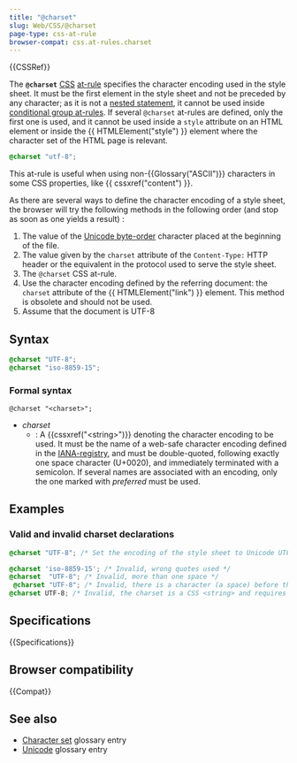 ```yaml
---
title: "@charset"
slug: Web/CSS/@charset
page-type: css-at-rule
browser-compat: css.at-rules.charset
---
```


{{CSSRef}}

The **`@charset`** [CSS](/en-US/docs/Web/CSS) [at-rule](/en-US/docs/Web/CSS/At-rule) specifies the character encoding used in the style sheet. It must be the first element in the style sheet and not be preceded by any character; as it is not a [nested statement](/en-US/docs/Web/CSS/Syntax#nested_statements), it cannot be used inside [conditional group at-rules](/en-US/docs/Web/CSS/At-rule#conditional_group_rules). If several `@charset` at-rules are defined, only the first one is used, and it cannot be used inside a `style` attribute on an HTML element or inside the {{ HTMLElement("style") }} element where the character set of the HTML page is relevant.

```css
@charset "utf-8";
```

This at-rule is useful when using non-{{Glossary("ASCII")}} characters in some CSS properties, like {{ cssxref("content") }}.

As there are several ways to define the character encoding of a style sheet, the browser will try the following methods in the following order (and stop as soon as one yields a result) :

1. The value of the [Unicode byte-order](https://en.wikipedia.org/wiki/Byte_order_mark) character placed at the beginning of the file.
2. The value given by the `charset` attribute of the `Content-Type:` HTTP header or the equivalent in the protocol used to serve the style sheet.
3. The `@charset` CSS at-rule.
4. Use the character encoding defined by the referring document: the `charset` attribute of the {{ HTMLElement("link") }} element. This method is obsolete and should not be used.
5. Assume that the document is UTF-8

## Syntax

```css
@charset "UTF-8";
@charset "iso-8859-15";
```

### Formal syntax

```plain
@charset "<charset>";
```

- _charset_
  - : A {{cssxref("&lt;string&gt;")}} denoting the character encoding to be used. It must be the name of a web-safe character encoding defined in the [IANA-registry](https://www.iana.org/assignments/character-sets/character-sets.xhtml), and must be double-quoted, following exactly one space character (U+0020), and immediately terminated with a semicolon. If several names are associated with an encoding, only the one marked with _preferred_ must be used.

## Examples

### Valid and invalid charset declarations

```css example-good
@charset "UTF-8"; /* Set the encoding of the style sheet to Unicode UTF-8 */
```

```css example-bad
@charset 'iso-8859-15'; /* Invalid, wrong quotes used */
@charset  "UTF-8"; /* Invalid, more than one space */
 @charset "UTF-8"; /* Invalid, there is a character (a space) before the at-rule */
@charset UTF-8; /* Invalid, the charset is a CSS <string> and requires double-quotes */
```

## Specifications

{{Specifications}}

## Browser compatibility

{{Compat}}

## See also

- [Character set](/en-US/docs/Glossary/Character_set) glossary entry
- [Unicode](/en-US/docs/Glossary/Unicode) glossary entry

